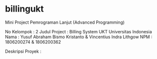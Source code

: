 # billingukt
Mini Project Pemrograman Lanjut (Advanced Programming)

No Kelompok : 2
Judul Project : Billing System UKT Universitas Indonesia
Nama  : Yusuf Abraham Bismo Kristanto & Vincentius Indra Lithgow
NPM   : 1806200274                    & 1806200362

Deskripsi Proyek  :


